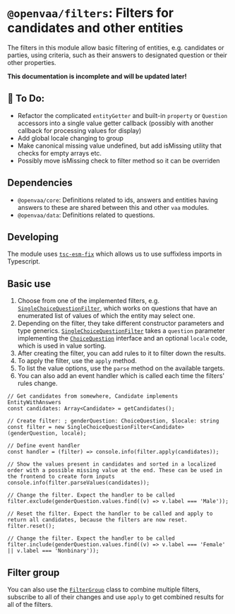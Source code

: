 # `@openvaa/filters`: Filters for candidates and other entities

The filters in this module allow basic filtering of entities, e.g. candidates or parties, using criteria, such as their answers to designated question or their other properties.

**This documentation is incomplete and will be updated later!**

## 🚧 To Do:

- Refactor the complicated `entityGetter` and built-in `property` or `Question` accessors into a single value getter callback (possibly with another callback for processing values for display)
- Add global locale changing to group
- Make canonical missing value undefined, but add isMissing utility that checks for empty arrays etc.
- Possibly move isMissing check to filter method so it can be overriden

## Dependencies

- `@openvaa/core`: Definitions related to ids, answers and entities having answers to these are shared between this and other `vaa` modules.
- `@openvaa/data`: Definitions related to questions.

## Developing

The module uses [`tsc-esm-fix`](https://github.com/antongolub/tsc-esm-fix) which allows us to use suffixless imports in Typescript.

## Basic use

1. Choose from one of the implemented filters, e.g. [`SingleChoiceQuestionFilter`](./src/filter/enumerated/singleChoiceQuestionFilter.ts), which works on questions that have an enumerated list of values of which the entity may select one.
2. Depending on the filter, they take different constructor parameters and type generics. [`SingleChoiceQuestionFilter`](./src/filter/enumerated/singleChoiceQuestionFilter.ts) takes a `question` parameter implementing the [`ChoiceQuestion`](./src/question/filterableQuestion.ts) interface and an optional `locale` code, which is used in value sorting.
3. After creating the filter, you can add rules to it to filter down the results.
4. To apply the filter, use the `apply` method.
5. To list the value options, use the `parse` method on the available targets.
6. You can also add an event handler which is called each time the filters' rules change.

```tsx
// Get candidates from somewhere, Candidate implements EntityWithAnswers
const candidates: Array<Candidate> = getCandidates();

// Create filter: ; genderQuestion: ChoiceQuestion, $locale: string
const filter = new SingleChoiceQuestionFilter<Candidate>(genderQuestion, locale);

// Define event handler
const handler = (filter) => console.info(filter.apply(candidates));

// Show the values present in candidates and sorted in a localized order with a possible missing value at the end. These can be used in the frontend to create form inputs
console.info(filter.parseValues(candidates));

// Change the filter. Expect the handler to be called
filter.exclude(genderQuestion.values.find((v) => v.label === 'Male'));

// Reset the filter. Expect the handler to be called and apply to return all candidates, because the filters are now reset.
filter.reset();

// Change the filter. Expect the handler to be called
filter.include(genderQuestion.values.find((v) => v.label === 'Female' || v.label === 'Nonbinary'));
```

## Filter group

You can also use the [`FilterGroup`](./src/group/filterGroup.ts) class to combine multiple filters, subscribe to all of their changes and use `apply`
to get combined results for all of the filters.
